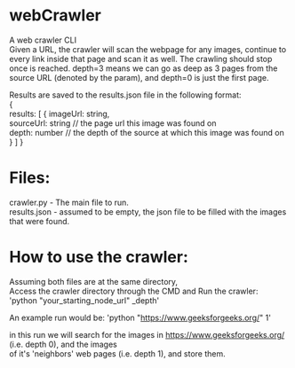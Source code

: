 # webCrawler
A web crawler CLI  
Given a URL, the crawler will scan the webpage for any images, continue to every link inside that page and scan it as well. 
The crawling should stop once <depth> is reached. depth=3 means we can go as deep as 3 pages from the source URL (denoted by the <url> param), and depth=0 
is just the first page. 

Results are saved to the results.json file in the following format:  
{  
	results: [
		{
			imageUrl: string,  
			sourceUrl: string // the page url this image was found on  
			depth: number // the depth of the source at which this image was found on
		}
	]
}


# Files:
crawler.py - The main file to run.  
results.json - assumed to be empty, the json file to be filled with the images that were found.

# How to use the crawler:  
Assuming both files are at the same directory,  
Access the crawler directory through the CMD and Run the crawler:  
   'python "your_starting_node_url" _depth'  
  
 An example run would be: 'python "https://www.geeksforgeeks.org/" 1'  
   
   in this run we will search for the images in https://www.geeksforgeeks.org/ (i.e. depth 0), and the images  
   of it's 'neighbors' web pages (i.e. depth 1), and store them.
  



